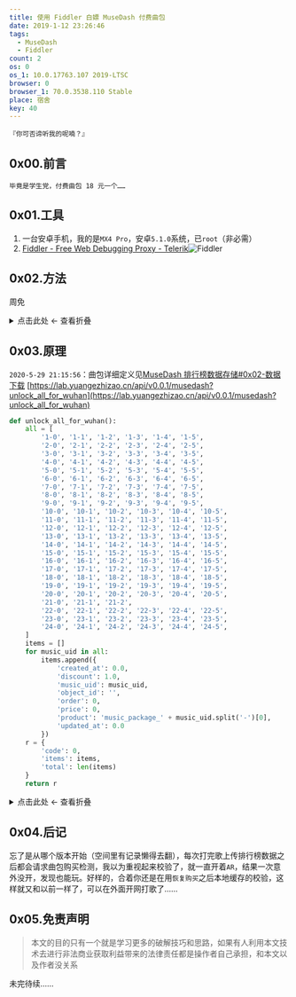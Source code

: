```yaml
---
title: 使用 Fiddler 白嫖 MuseDash 付费曲包
date: 2019-1-12 23:26:46
tags:
  - MuseDash
  - Fiddler
count: 2
os: 0
os_1: 10.0.17763.107 2019-LTSC
browser: 0
browser_1: 70.0.3538.110 Stable
place: 宿舍
key: 40
---
```

    『你可否谛听我的呢喃？』
<!-- more -->
## 0x00.前言
    毕竟是学生党，付费曲包 18 元一个……

## 0x01.工具
1. 一台安卓手机，我的是`MX4 Pro`，安卓`5.1.0`系统，已`root`（非必需）
2. [Fiddler - Free Web Debugging Proxy - Telerik](https://www.telerik.com/fiddler)![Fiddler](https://i1.yuangezhizao.cn/Win-10/20190112233023.jpg!webp)

## 0x02.方法
周免

<details><summary>点击此处 ← 查看折叠</summary>

~~配好安卓手机的网络代理以及`Fiddler`的`HTTPS`抓包功能，进入游戏，遇到包含`check_xd_purchase`的请求时，在`AutoResponder`标签页中`Add Rule`，`Rule Editor`处理方式选择`Find a file...`，选择到一个内容为`{"result": "purchased"}`文本文档，点击`Save`保存规则，点击`Enable rules`使规则生效。最后，在游戏拓展包处点击`恢复购买`，弹框`恢复购买成功`，到此结束。~~

</details>

## 0x03.原理
`2020-5-29 21:15:56`：曲包详细定义见[MuseDash 排行榜数据存储#0x02-数据下载](./rank.html#0x02-数据下载)
[https://lab.yuangezhizao.cn/api/v0.0.1/musedash?unlock_all_for_wuhan](https://lab.yuangezhizao.cn/api/v0.0.1/musedash?unlock_all_for_wuhan)
``` python
def unlock_all_for_wuhan():
    all = [
        '1-0', '1-1', '1-2', '1-3', '1-4', '1-5',
        '2-0', '2-1', '2-2', '2-3', '2-4', '2-5',
        '3-0', '3-1', '3-2', '3-3', '3-4', '3-5',
        '4-0', '4-1', '4-2', '4-3', '4-4', '4-5',
        '5-0', '5-1', '5-2', '5-3', '5-4', '5-5',
        '6-0', '6-1', '6-2', '6-3', '6-4', '6-5',
        '7-0', '7-1', '7-2', '7-3', '7-4', '7-5',
        '8-0', '8-1', '8-2', '8-3', '8-4', '8-5',
        '9-0', '9-1', '9-2', '9-3', '9-4', '9-5',
        '10-0', '10-1', '10-2', '10-3', '10-4', '10-5',
        '11-0', '11-1', '11-2', '11-3', '11-4', '11-5',
        '12-0', '12-1', '12-2', '12-3', '12-4', '12-5',
        '13-0', '13-1', '13-2', '13-3', '13-4', '13-5',
        '14-0', '14-1', '14-2', '14-3', '14-4', '14-5',
        '15-0', '15-1', '15-2', '15-3', '15-4', '15-5',
        '16-0', '16-1', '16-2', '16-3', '16-4', '16-5',
        '17-0', '17-1', '17-2', '17-3', '17-4', '17-5',
        '18-0', '18-1', '18-2', '18-3', '18-4', '18-5',
        '19-0', '19-1', '19-2', '19-3', '19-4', '19-5',
        '20-0', '20-1', '20-2', '20-3', '20-4', '20-5',
        '21-0', '21-1', '21-2',
        '22-0', '22-1', '22-2', '22-3', '22-4', '22-5',
        '23-0', '23-1', '23-2', '23-3', '23-4', '23-5',
        '24-0', '24-1', '24-2', '24-3', '24-4', '24-5',
    ]
    items = []
    for music_uid in all:
        items.append({
            'created_at': 0.0,
            'discount': 1.0,
            'music_uid': music_uid,
            'object_id': '',
            'order': 0,
            'price': 0,
            'product': 'music_package_' + music_uid.split('-')[0],
            'updated_at': 0.0
        })
    r = {
        'code': 0,
        'items': items,
        'total': len(items)
    }
    return r
```

<details><summary>点击此处 ← 查看折叠</summary>

~~首先修改购买时的金额，付款成功，曲包未发（浪费我一块钱），确认服务端有校验支付金额；~~
~~其次，未购买时曲包返回：~~
![未购买](https://i1.yuangezhizao.cn/Win-10/20190112235144.png!webp)

~~瞎蒙判定字符，`True`，`true`，`Bought`，`bought`均无果，我是想不出来了……~~
~~最后，花`18`块钱购买，付费成功，返回：~~
![已购买](https://i1.yuangezhizao.cn/Win-10/20190112234733.png!webp)

~~得到客户端判定字符，`purchased`，`9`个字母值`18`块钱……~~
~~真贵，倒是只要知道了这个就能无限用下去了，你曲包尽管出（~~

</details>

## 0x04.后记
忘了是从哪个版本开始（空间里有记录懒得去翻），每次打完歌上传排行榜数据之后都会请求曲包购买检测，我以为重视起来校验了，就一直开着`AR`，结果一次意外没开，发现也能玩。好样的，合着你还是在用`恢复购买`之后本地缓存的校验，这样就又和以前一样了，可以在外面开网打歌了……

## 0x05.免责声明
> 本文的目的只有一个就是学习更多的破解技巧和思路，如果有人利用本文技术去进行非法商业获取利益带来的法律责任都是操作者自己承担，和本文以及作者没关系

未完待续……